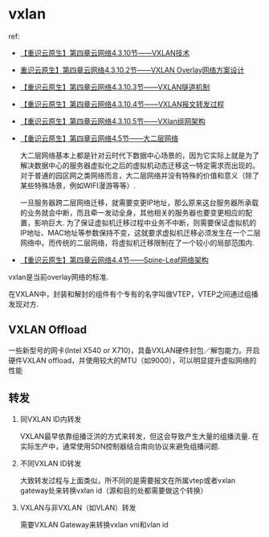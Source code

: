 # vxlan
ref:
- [【重识云原生】第四章云网络4.3.10节——VXLAN技术](https://cloud.tencent.com/developer/article/2020852)
- [重识云原生】第四章云网络4.3.10.2节——VXLAN Overlay网络方案设计](https://cloud.tencent.com/developer/article/2020853)
- [【重识云原生】第四章云网络4.3.10.3节——VXLAN隧道机制](https://cloud.tencent.com/developer/article/2022587)
- [【重识云原生】第四章云网络4.3.10.4节——VXLAN报文转发过程](https://cloud.tencent.com/developer/article/2024108)
- [【重识云原生】第四章云网络4.3.10.5节——VXlan组网架构](https://cloud.tencent.com/developer/article/2024109)
- [【重识云原生】第四章云网络4.5节——大二层网络](https://cloud.tencent.com/developer/article/2030941)

	大二层网络基本上都是针对云时代下数据中心场景的，因为它实际上就是为了解决数据中心的服务器虚拟化之后的虚拟机动态迁移这一特定需求而出现的。对于普通的园区网之类网络而言，大二层网络并没有特殊的价值和意义（除了某些特殊场景，例如WIFI漫游等等）.

	一旦服务器跨二层网络迁移，就需要变更IP地址，那么原来这台服务器所承载的业务就会中断，而且牵一发动全身，其他相关的服务器也要变更相应的配置，影响巨大. 为了保证虚拟机迁移过程中业务不中断，则需要保证虚拟机的IP地址、MAC地址等参数保持不变，这就要求虚拟机迁移必须发生在一个二层网络中。而传统的二层网络，将虚拟机迁移限制在了一个较小的局部范围内.
- [【重识云原生】第四章云网络4.4节——Spine-Leaf网络架构](https://cloud.tencent.com/developer/article/2026440)

vxlan是当前overlay网络的标准.

在VXLAN中，封装和解封的组件有个专有的名字叫做VTEP，VTEP之间通过组播发现对方.

## VXLAN Offload
一些新型号的网卡(Intel X540 or X710)，具备VXLAN硬件封包／解包能力。开启硬件VXLAN offload，并使用较大的MTU（如9000），可以明显提升虚拟网络的性能

## 转发
1. 同VXLAN ID内转发

	VXLAN最早依靠组播泛洪的方式来转发，但这会导致产生大量的组播流量. 在实际生产中，通常使用SDN控制器结合南向协议来避免组播问题.
1. 不同VXLAN ID转发

	大致转发过程与上面类似，所不同的是需要报文在所属vtep或者vxlan gateway处来转换vxlan id（源和目的处都需要做这个转换）
1. VXLAN与非VXLAN（如VLAN）转发

	需要VXLAN Gateway来转换vxlan vni和vlan id
